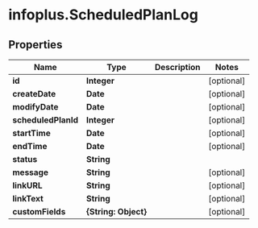 # infoplus.ScheduledPlanLog

## Properties
Name | Type | Description | Notes
------------ | ------------- | ------------- | -------------
**id** | **Integer** |  | [optional] 
**createDate** | **Date** |  | [optional] 
**modifyDate** | **Date** |  | [optional] 
**scheduledPlanId** | **Integer** |  | [optional] 
**startTime** | **Date** |  | [optional] 
**endTime** | **Date** |  | [optional] 
**status** | **String** |  | 
**message** | **String** |  | [optional] 
**linkURL** | **String** |  | [optional] 
**linkText** | **String** |  | [optional] 
**customFields** | **{String: Object}** |  | [optional] 


